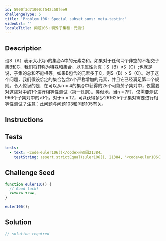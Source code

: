 ```yaml
---
id: 5900f3d71000cf542c50fee9
challengeType: 5
title: 'Problem 106: Special subset sums: meta-testing'
videoUrl: ''
localeTitle: 问题106：特殊子集和：元测试
---
```


## Description
<section id="description">设S（A）表示大小为n的集合A中的元素之和。如果对于任何两个非空的不相交子集B和C，我们将其称为特殊和集合，以下属性为真：S（B）≠S（C）;也就是说，子集的总和不能相等。如果B包含的元素多于C，则S（B）&gt; S（C）。对于这个问题，我们假设给定的集合包含n个严格增加的元素，并且它已经满足第二个规则。令人惊讶的是，在可以从n = 4的集合中获得的25个可能的子集对中，仅需要对这些对中的1个进行相等性测试（第一规则）。类似地，当n = 7时，仅需要测试966个子集对中的70个。对于n = 12，可以获得多少261625个子集对需要进行相等性测试？注意：此问题与问题103和问题105有关。 </section>

## Instructions
<section id="instructions">
</section>

## Tests
<section id='tests'>

```yml
tests:
  - text: <code>euler106()</code>应返回21384。
    testString: assert.strictEqual(euler106(), 21384, '<code>euler106()</code> should return 21384.');

```

</section>

## Challenge Seed
<section id='challengeSeed'>

<div id='js-seed'>

```js
function euler106() {
  // Good luck!
  return true;
}

euler106();

```

</div>



</section>

## Solution
<section id='solution'>

```js
// solution required
```
</section>

